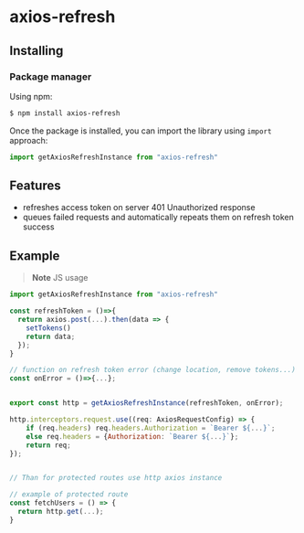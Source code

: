 # axios-refresh

## Installing

### Package manager

Using npm:

```bash
$ npm install axios-refresh
```

Once the package is installed, you can import the library using `import` approach:

```js
import getAxiosRefreshInstance from "axios-refresh"
```

## Features

+ refreshes access token on server 401 Unauthorized response
+ queues failed requests and automatically repeats them on refresh token success

## Example

> **Note** JS usage

```js
import getAxiosRefreshInstance from "axios-refresh"

const refreshToken = ()=>{
  return axios.post(...).then(data => {
    setTokens()
    return data;
  });
}

// function on refresh token error (change location, remove tokens...) 
const onError = ()=>{...};


export const http = getAxiosRefreshInstance(refreshToken, onError);

http.interceptors.request.use((req: AxiosRequestConfig) => {
    if (req.headers) req.headers.Authorization = `Bearer ${...}`;
    else req.headers = {Authorization: `Bearer ${...}`};
    return req;
});


// Than for protected routes use http axios instance

// example of protected route
const fetchUsers = () => {
  return http.get(...);
}
```
